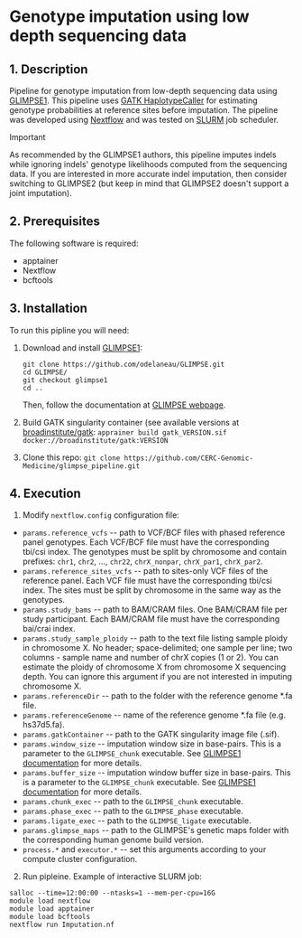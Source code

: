 # Genotype imputation using low depth sequencing data

## 1. Description
Pipeline for genotype imputation from low-depth sequencing data using [GLIMPSE1](https://github.com/odelaneau/GLIMPSE). This pipeline uses [GATK HaplotypeCaller](https://gatk.broadinstitute.org/hc/en-us/articles/360037225632-HaplotypeCaller) for estimating genotype probabilities at reference sites before imputation. The pipeline was developed using [Nextflow](https://www.nextflow.io/) and was tested on [SLURM](https://slurm.schedmd.com/documentation.html) job scheduler.

> [!IMPORTANT]
> As recommended by the GLIMPSE1 authors, this pipeline imputes indels while ignoring indels' genotype likelihoods computed from the sequencing data. If you are interested in more accurate indel imputation, then consider switching to GLIMPSE2 (but keep in mind that GLIMPSE2 doesn't support a joint imputation).

## 2. Prerequisites
The following software is required:
- apptainer
- Nextflow
- bcftools

## 3. Installation
To run this pipline you will need:
1. Download and install [GLIMPSE1](https://github.com/odelaneau/GLIMPSE):
   ```
   git clone https://github.com/odelaneau/GLIMPSE.git
   cd GLIMPSE/
   git checkout glimpse1
   cd ..
   ```
   Then, follow the documentation at [GLIMPSE webpage](https://odelaneau.github.io/GLIMPSE/glimpse1/installation.html).

2. Build GATK singularity container (see available versions at [broadinstitute/gatk](https://hub.docker.com/r/broadinstitute/gatk): `apprainer build gatk_VERSION.sif docker://broadinstitute/gatk:VERSION`
3. Clone this repo: `git clone https://github.com/CERC-Genomic-Medicine/glimpse_pipeline.git`

## 4. Execution
1. Modify `nextflow.config` configuration file:
* `params.reference_vcfs` -- path to VCF/BCF files with phased reference panel genotypes. Each VCF/BCF file must have the corresponding tbi/csi index. The genotypes must be split by chromosome and contain prefixes: `chr1`, `chr2`, ..., `chr22`, `chrX_nonpar`, `chrX_par1`, `chrX_par2`.
* `params.reference_sites_vcfs` -- path to sites-only VCF files of the reference panel. Each VCF file must have the corresponding tbi/csi index. The sites must be split by chromosome in the same way as the genotypes.
* `params.study_bams` -- path to BAM/CRAM files. One BAM/CRAM file per study participant. Each BAM/CRAM file must have the corresponding bai/crai index.
* `params.study_sample_ploidy` -- path to the text file listing sample ploidy in chromosome X. No header; space-delimited; one sample per line; two columns - sample name and number of chrX copies (1 or 2). You can estimate the ploidy of chromosome X from chromosome X sequencing depth. You can ignore this argument if you are not interested in imputing chromosome X.
* `params.referenceDir` -- path to the folder with the reference genome *.fa file.
* `params.referenceGenome` -- name of the reference genome *.fa file (e.g. hs37d5.fa).
* `params.gatkContainer` -- path to the GATK singularity image file (.sif).
* `params.window_size` -- imputation window size in base-pairs. This is a parameter to the `GLIMPSE_chunk` executable. See [GLIMPSE1 documentation](https://odelaneau.github.io/GLIMPSE/glimpse1/tutorial_b38.html#run_chunk) for more details.
* `params.buffer_size` -- imputation window buffer size in base-pairs. This is a parameter to the `GLIMPSE_chunk` executable. See [GLIMPSE1 documentation](https://odelaneau.github.io/GLIMPSE/glimpse1/tutorial_b38.html#run_chunk) for more details.
* `params.chunk_exec` -- path to the `GLIMPSE_chunk` executable.
* `params.phase_exec` -- path to the `GLIMPSE_phase` executable.
* `params.ligate_exec` -- path to the `GLIMPSE_ligate` executable.
* `params.glimpse_maps` -- path to the GLIMPSE's genetic maps folder with the corresponding human genome build version.
* `process.*` and `executor.*` -- set this arguments according to your compute cluster configuration.

2. Run pipleine. Example of interactive SLURM job:
```
salloc --time=12:00:00 --ntasks=1 --mem-per-cpu=16G
module load nextflow
module load apptainer
module load bcftools
nextflow run Imputation.nf
```
